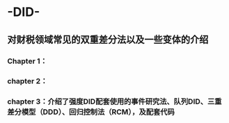 # -DID-
## 对财税领域常见的双重差分法以及一些变体的介绍
### Chapter 1：
### chapter 2：
### chapter 3：介绍了强度DID配套使用的事件研究法、队列DID、三重差分模型（DDD）、回归控制法（RCM），及配套代码
